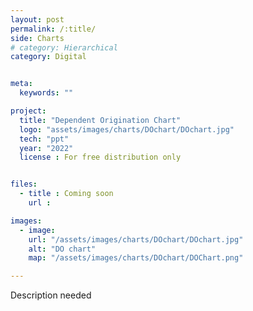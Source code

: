 ```yaml
---
layout: post
permalink: /:title/
side: Charts
# category: Hierarchical
category: Digital


meta:
  keywords: ""

project:
  title: "Dependent Origination Chart"
  logo: "assets/images/charts/DOchart/DOchart.jpg"
  tech: "ppt"
  year: "2022"
  license : For free distribution only


files:
  - title : Coming soon
    url :

images:
  - image:
    url: "/assets/images/charts/DOchart/DOchart.jpg"
    alt: "DO chart"
    map: "/assets/images/charts/DOchart/DOChart.png"

---
```

Description needed
